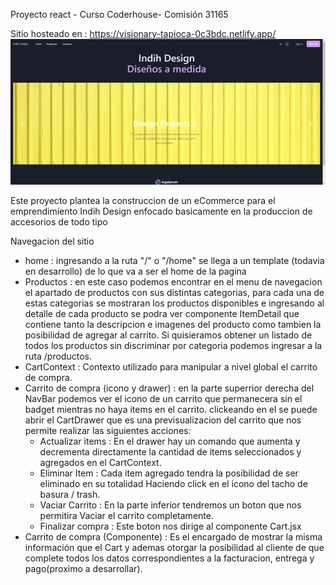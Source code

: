 Proyecto react - Curso Coderhouse- Comisión 31165

Sitio hosteado en : https://visionary-tapioca-0c3bdc.netlify.app/
![](web-gif.gif)

Este proyecto plantea la construccion de un eCommerce para el emprendimiento Indih Design enfocado basicamente en la produccion de accesorios de todo tipo 

Navegacion del sitio 
- home : ingresando a la ruta "/" o "/home" se llega a un template (todavia en desarrollo) de lo que va a ser el home de la pagina
- Productos : en este caso podemos encontrar en el menu de navegacion el apartado de productos con sus distintas categorias, para cada una de estas categorias se mostraran los productos disponibles e ingresando al detalle de cada producto se podra ver componente ItemDetail que contiene tanto la descripcion e imagenes del producto como tambien la posibilidad de agregar al carrito. Si quisieramos obtener un listado de  todos los productos sin discriminar por categoria podemos ingresar a la ruta /productos.
- CartContext : Contexto utilizado para manipular a nivel global el carrito de compra.
- Carrito de compra (icono y drawer) : en la parte superrior derecha del NavBar podemos ver el icono de un carrito que permanecera sin el badget mientras no haya items en el carrito. clickeando en el se puede abrir el CartDrawer que es una previsualizacion del carrito que nos permite realizar las siguientes acciones: 
    - Actualizar items : En el drawer hay un comando que aumenta y decrementa directamente la cantidad de items seleccionados y agregados en el CartContext.
    - Eliminar Item : Cada item agregado tendra la posibilidad de ser eliminado en su totalidad Haciendo click en el icono del tacho de basura / trash.
    - Vaciar Carrito : En la parte inferior tendremos un boton que nos permitira Vaciar el carrito completamente.
    - Finalizar compra : Este boton nos dirige al componente Cart.jsx 
- Carrito de compra (Componente) : Es el encargado de mostrar la misma información que el Cart y ademas otorgar la posibilidad al cliente de que complete todos los datos correspondientes a la facturacion, entrega y pago(proximo a desarrollar). 
